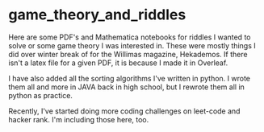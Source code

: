 # game_theory_and_riddles
Here are some PDF's and Mathematica notebooks for riddles I wanted to solve or some game theory I was interested in. These were mostly things I did over winter break of for the Willimas magazine, Hekademos. If there isn't a latex file for a given PDF, it is because I made it in Overleaf.

I have also added all the sorting algorithms I've written in python. I wrote them all and more in JAVA back in high school, but I rewrote them all in python as practice.

Recently, I've started doing more coding challenges on leet-code and hacker rank. I'm including those here, too.
